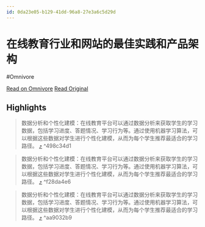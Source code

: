```yaml
---
id: 0da23e05-b129-41dd-96a8-27e3a6c5d29d
---
```


# 在线教育行业和网站的最佳实践和产品架构
#Omnivore

[Read on Omnivore](https://omnivore.app/me/-191db7534d0)
[Read Original](https://metaso.cn/search/8521791660180488192?q=%25E5%259C%25A8%25E7%25BA%25BF%25E6%2595%2599%25E8%2582%25B2%25E8%25A1%258C%25E4%25B8%259A%25E5%2592%258C%25E7%25BD%2591%25E7%25AB%2599%25E7%259A%2584%25E6%259C%2580%25E4%25BD%25B3%25E5%25AE%259E%25E8%25B7%25B5%25E5%2592%258C%25E4%25BA%25A7%25E5%2593%2581%25E6%259E%25B6%25E6%259E%2584)

## Highlights

> 数据分析和个性化建模：在线教育平台可以通过数据分析来获取学生的学习数据，包括学习进度、答题情况、学习行为等。通过使用机器学习算法，可以根据这些数据对学生进行个性化建模，从而为每个学生推荐最适合的学习路径。 [⤴️](https://omnivore.app/me/-191db7534d0#498c34d1-72e0-463f-9484-1bfafab2bcdc)  ^498c34d1

> 数据分析和个性化建模：在线教育平台可以通过数据分析来获取学生的学习数据，包括学习进度、答题情况、学习行为等。通过使用机器学习算法，可以根据这些数据对学生进行个性化建模，从而为每个学生推荐最适合的学习路径。 [⤴️](https://omnivore.app/me/-191db7534d0#f28da4e6-82ad-4752-a9a6-4a5ce71b2b65)  ^f28da4e6

> 数据分析和个性化建模：在线教育平台可以通过数据分析来获取学生的学习数据，包括学习进度、答题情况、学习行为等。通过使用机器学习算法，可以根据这些数据对学生进行个性化建模，从而为每个学生推荐最适合的学习路径。 [⤴️](https://omnivore.app/me/-191db7534d0#aa9032b9-46a2-45c6-ad0b-5924f15e7e23)  ^aa9032b9

